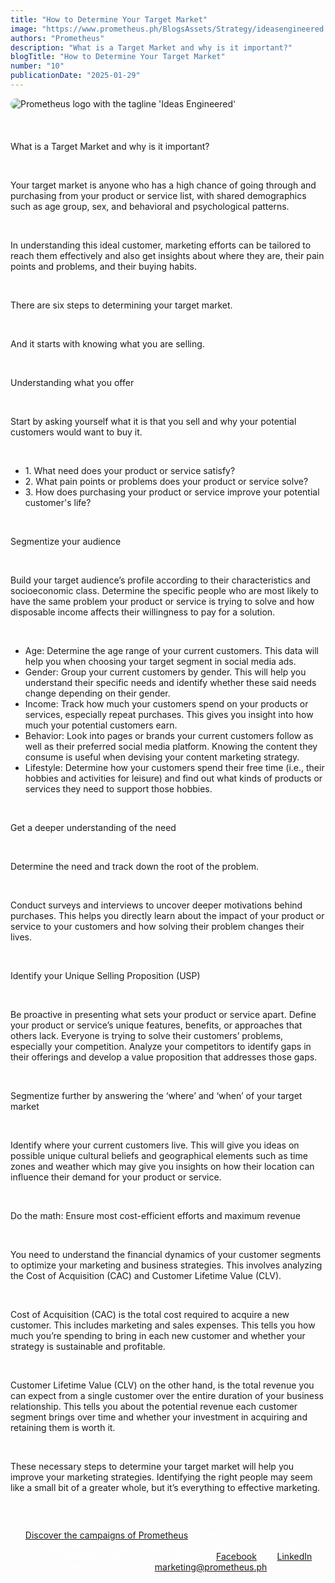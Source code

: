 ```yaml
---
title: "How to Determine Your Target Market"
image: "https://www.prometheus.ph/BlogsAssets/Strategy/ideasengineered.jpg"
authors: "Prometheus"
description: "What is a Target Market and why is it important?"
blogTitle: "How to Determine Your Target Market"
number: "10"
publicationDate: "2025-01-29"
---
```


<img src="/BlogsAssets/Strategy/ideasengineered.jpg" alt="Prometheus logo with the tagline 'Ideas Engineered'" style="border-radius: 15px; margin-bottom: 20px;">

<div class="text-white text-lg leading-relaxed">

<br/>

 <span class="font-bold text-3xl">What is a Target Market and why is it important?</span>

<br/>

<p class="mb-6">
Your target market is anyone who has a high chance of going through and purchasing from your product or service list, with shared demographics such as age group, sex, and behavioral and psychological patterns.
</p>

<br/>

<p class="mb-6">
In understanding this ideal customer, marketing efforts can be tailored to reach them effectively and also get insights about where they are, their pain points and problems, and their buying habits.
</p>

<br/>

<p class="mb-6">
There are six steps to determining your target market.
</p>

<br/>

<p class="mb-6">
And it starts with knowing what you are selling.
</p>

<br/>

 <span class="font-bold text-2xl">Understanding what you offer</span>

<br/>

<p class="mb-6">
Start by asking yourself what it is that you sell and why your potential customers would want to buy it.
</p>

<br/>

<ul class="list-disc list-inside mb-6">
<li>1. What need does your product or service satisfy?</li>
<li>2. What pain points or problems does your product or service solve?</li>
<li>3. How does purchasing your product or service improve your potential customer's life?</li>
</ul>

<br/>

 <span class="font-bold text-2xl">Segmentize your audience</span>

<br/>

<p class="mb-6">
Build your target audience’s profile according to their characteristics and socioeconomic class. Determine the specific people who are most likely to have the same problem your product or service is trying to solve and how disposable income affects their willingness to pay for a solution.
</p>

<br/>

<ul class="list-disc list-inside mb-6">
<li><span class="font-bold">Age:</span> Determine the age range of your current customers. This data will help you when choosing your target segment in social media ads.</li>
<li><span class="font-bold">Gender:</span> Group your current customers by gender. This will help you understand their specific needs and identify whether these said needs change depending on their gender.</li>
<li><span class="font-bold">Income:</span> Track how much your customers spend on your products or services, especially repeat purchases. This gives you insight into how much your potential customers earn.</li>
<li><span class="font-bold">Behavior:</span> Look into pages or brands your current customers follow as well as their preferred social media platform. Knowing the content they consume is useful when devising your content marketing strategy.</li>
<li><span class="font-bold">Lifestyle:</span> Determine how your customers spend their free time (i.e., their hobbies and activities for leisure) and find out what kinds of products or services they need to support those hobbies.</li>
</ul>

<br/>

 <span class="font-bold text-2xl">Get a deeper understanding of the need</span>

<br/>

<p class="mb-6">
Determine the need and track down the root of the problem.
</p>

<br/>

<p class="mb-6">
Conduct surveys and interviews to uncover deeper motivations behind purchases. This helps you directly learn about the impact of your product or service to your customers and how solving their problem changes their lives.
</p>

<br/>

 <span class="font-bold text-2xl">Identify your Unique Selling Proposition (USP)</span>

<br/>

<p class="mb-6">
Be proactive in presenting what sets your product or service apart. Define your product or service’s unique features, benefits, or approaches that others lack. Everyone is trying to solve their customers’ problems, especially your competition. Analyze your competitors to identify gaps in their offerings and develop a value proposition that addresses those gaps.
</p>

<br/>

 <span class="font-bold text-2xl">Segmentize further by answering the ‘where’ and ‘when’ of your target market</span>

<br/>

<p class="mb-6">
Identify where your current customers live. This will give you ideas on possible unique cultural beliefs and geographical elements such as time zones and weather which may give you insights on how their location can influence their demand for your product or service.
</p>

<br/>

 <span class="font-bold text-2xl">Do the math: Ensure most cost-efficient efforts and maximum revenue</span>

<br/>

<p class="mb-6">
You need to understand the financial dynamics of your customer segments to optimize your marketing and business strategies. This involves analyzing the Cost of Acquisition (CAC) and Customer Lifetime Value (CLV).
</p>

<br/>

<p class="mb-6">
Cost of Acquisition (CAC) is the total cost required to acquire a new customer. This includes marketing and sales expenses. This tells you how much you’re spending to bring in each new customer and whether your strategy is sustainable and profitable.
</p>

<br/>

<p class="mb-6">
Customer Lifetime Value (CLV) on the other hand, is the total revenue you can expect from a single customer over the entire duration of your business relationship. This tells you about the potential revenue each customer segment brings over time and whether your investment in acquiring and retaining them is worth it.
</p>

<br/>

<p class="mb-6">
These necessary steps to determine your target market will help you improve your marketing strategies. Identifying the right people may seem like a small bit of a greater whole, but it’s everything to effective marketing.
</p>

<br/>
   <div style="color: white; display: flex; flex-direction: column; gap: 3.5rem;">
    <ul className="text-[#FFFFFF] sm:text-[15px] flex flex-col gap-5">
      <p className="text-[#FFFFFF] sm:text-[15px]"><a href="https://www.prometheus.ph/works" className="text-blue-500">Discover the campaigns of Prometheus</a> where every execution is fueled by a meticulously crafted strategy tailored for each client. To learn more about Prometheus, follow its official pages on <a href="https://www.facebook.com/PrometheusPr" className="text-blue-500">Facebook</a> and <a href="https://www.linkedin.com/company/prometheusph/" className="text-blue-500">LinkedIn</a>.  Reach Prometheus via email at <a href="mailto:marketing@prometheus.ph" className="text-blue-500">marketing@prometheus.ph</a>.</p>
    </ul>
  </div>
</div>
